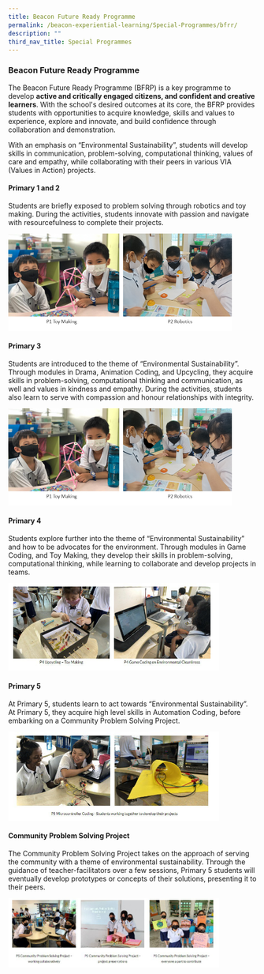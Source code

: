 ```yaml
---
title: Beacon Future Ready Programme
permalink: /beacon-experiential-learning/Special-Programmes/bfrr/
description: ""
third_nav_title: Special Programmes
---
```

### Beacon Future Ready Programme

The Beacon Future Ready Programme (BFRP) is a key programme to develop&nbsp;**active and critically engaged citizens, and confident and creative learners**. With the school's desired outcomes at its core, the BFRP provides students with opportunities to acquire knowledge, skills and values to experience, explore and innovate, and build confidence through collaboration and demonstration.

With an emphasis on “Environmental Sustainability”, students will develop skills in communication, problem-solving, computational thinking, values of care and empathy, while collaborating with their peers in various VIA (Values in Action) projects.

#### Primary 1 and 2

Students are briefly exposed to problem solving through robotics and toy making. During the activities, students innovate with passion and navigate with resourcefulness to complete their projects.

<img src="/images/BEL/bel-sp02a.jpg" style="width:90%">

#### Primary 3

Students are introduced to the theme of “Environmental Sustainability”. Through modules in Drama, Animation Coding, and Upcycling, they acquire skills in problem-solving, computational thinking and communication, as well and values in kindness and empathy. During the activities, students also learn to serve with compassion and honour relationships with integrity.

<img src="/images/BEL/bel-sp02a.jpg" style="width:90%">

#### Primary 4

Students explore further into the theme of “Environmental Sustainability” and how to be advocates for the environment. Through modules in Game Coding, and Toy Making, they develop their skills in problem-solving, computational thinking, while learning to collaborate and develop projects in teams.

<img src="/images/photo1668518475.jpeg" style="width:85%">

#### Primary 5

At Primary 5, students learn to act towards “Environmental Sustainability”. At Primary 5, they acquire high level skills in Automation Coding, before embarking on a Community Problem Solving Project.

<img src="/images/photo1668518518.jpeg" style="width:85%">

#### Community Problem Solving Project

The Community Problem Solving Project takes on the approach of serving the community with a theme of environmental sustainability. Through the guidance of teacher-facilitators over a few sessions, Primary 5 students will eventually develop prototypes or concepts of their solutions, presenting it to their peers.

<img src="/images/photo1668518560.jpeg" style="width:85%">